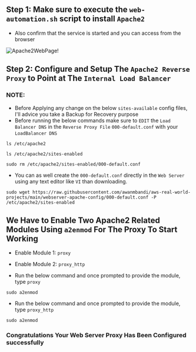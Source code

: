 ## Step 1: Make sure to execute the `web-automation.sh` script to install `Apache2`
- Also confirm that the service is started and you can access from the browser

![Apache2WebPage!](https://github.com/awanmbandi/aws-real-world-projects/blob/project-resources-docs/images/Screen%20Shot%202022-12-24%20at%202.15.12%20AM.png)

## Step 2: Configure and Setup The `Apache2 Reverse Proxy` to Point at The `Internal Load Balancer`
### NOTE: 
- Before Applying any change on the below `sites-available` config files, I'll advice you take a Backup for Recovery purpose 
- Before running the below commands make sure to `EDIT` the `Load Balancer DNS` in the `Reverse Proxy File` `000-default.conf` with your `LoadBalancer DNS` 
```
ls /etc/apache2
```
```
ls /etc/apache2/sites-enabled
```
```
sudo rm /etc/apache2/sites-enabled/000-default.conf
```

- You can as well create the `000-default.conf` directly in the `Web Server` using any text editor like `VI` than downloading.
```
sudo wget https://raw.githubusercontent.com/awanmbandi/aws-real-world-projects/main/webserver-apache-config/000-default.conf -P /etc/apache2/sites-enabled
```

## We Have to Enable Two Apache2 Related Modules Using `a2enmod` For The Proxy To Start Working 
- Enable Module 1: `proxy`
- Enable Module 2: `proxy_http`

- Run the below command and once prompted to provide the module, type `proxy`
```
sudo a2enmod
```

- Run the below command and once prompted to provide the module, type `proxy_http`
```
sudo a2enmod
```

### Congratulations Your Web Server Proxy Has Been Configured successfully
